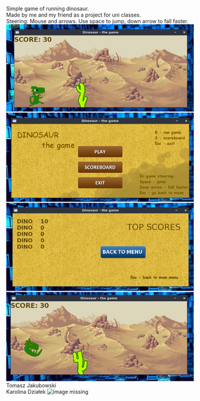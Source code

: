 Simple game of running dinosaur.  
Made by me and my friend as a project for uni classes.  
Steering: Mouse and arrows. Use space to jump, down arrow to fall faster.  
![image missing](other/4.png)  
![image missing](other/1.png)  
![image missing](other/2.png)  
![image missing](other/3.png)  
Tomasz Jakubowski  
Karolina Działek 
![image missing](http://www.wtfpl.net/wp-content/uploads/2012/12/wtfpl-badge-1.png)  
 
